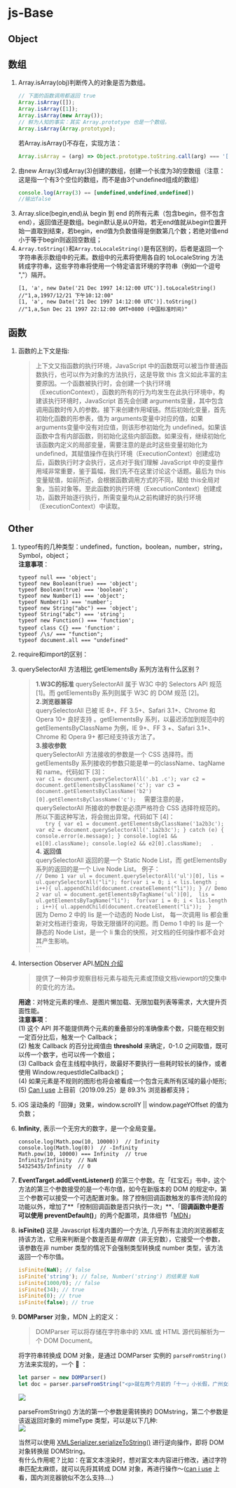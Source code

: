 # js-Base  
## Object  
## 数组
1. Array.isArray(obj)判断传入的对象是否为数组。
	```js
	// 下面的函数调用都返回 true
	Array.isArray([]);
	Array.isArray([1]);
	Array.isArray(new Array());
	// 鲜为人知的事实：其实 Array.prototype 也是一个数组。
	Array.isArray(Array.prototype);
	```
	若Array.isArray()不存在，实现方法：
	```js
	Array.isArray = (arg) => Object.prototype.toString.call(arg) === '[object Array]'
	```
2. 由new Array(3)或Array(3)创建的数组，创建一个长度为3的空数组（注意：这是指一个有3个空位的数组，而不是由3个undefined组成的数组）
	```js
	console.log(Array(3) == [undefined,undefined,undefined])
	//输出false
	```
3. Array.slice(begin,end)从 begin 到 end 的所有元素（包含begin，但不包含end），返回值还是数组。begin默认是从0开始，若无end值就从begin位置开始一直取到结束，若begin，end值为负数值得是倒数第几个数；若绝对值end小于等于begin则返回空数组；  
4. ```Array.toString()```和```Array.toLocaleString()```是有区别的，后者是返回一个字符串表示数组中的元素。数组中的元素将使用各自的 toLocaleString 方法转成字符串，这些字符串将使用一个特定语言环境的字符串（例如一个逗号 ","）隔开。
	```
	[1, 'a', new Date('21 Dec 1997 14:12:00 UTC')].toLocaleString()
	//"1,a,1997/12/21 下午10:12:00"
	[1, 'a', new Date('21 Dec 1997 14:12:00 UTC')].toString()
	//"1,a,Sun Dec 21 1997 22:12:00 GMT+0800 (中国标准时间)"
	```
## 函数
1. 函数的上下文是指:
	
	> 上下文又指函数的执行环境，JavaScript 中的函数既可以被当作普通函数执行，也可以作为对象的方法执行，这是导致 this 含义如此丰富的主要原因。一个函数被执行时，会创建一个执行环境（ExecutionContext），函数的所有的行为均发生在此执行环境中，构建该执行环境时，JavaScript 首先会创建 arguments变量，其中包含调用函数时传入的参数。接下来创建作用域链。然后初始化变量，首先初始化函数的形参表，值为 arguments变量中对应的值，如果 arguments变量中没有对应值，则该形参初始化为 undefined。如果该函数中含有内部函数，则初始化这些内部函数。如果没有，继续初始化该函数内定义的局部变量，需要注意的是此时这些变量初始化为 undefined，其赋值操作在执行环境（ExecutionContext）创建成功后，函数执行时才会执行，这点对于我们理解 JavaScript 中的变量作用域非常重要，鉴于篇幅，我们先不在这里讨论这个话题。最后为 this变量赋值，如前所述，会根据函数调用方式的不同，赋给 this全局对象，当前对象等。至此函数的执行环境（ExecutionContext）创建成功，函数开始逐行执行，所需变量均从之前构建好的执行环境（ExecutionContext）中读取。
## Other
1. typeof有的几种类型：undefined，function，boolean，number，string，Symbol，object；  
	**注意事项**：
	```
	typeof null === 'object';
	typeof new Boolean(true) === 'object';
	typeof Boolean(true) === 'boolean';
	typeof new Number(1) === 'object';
	typeof Number(1) === 'number';
	typeof new String("abc") === 'object';
	typeof String("abc") === 'string';
	typeof new Function() === 'function';
	typeof class C{} === 'function'；  
	typeof /\s/ === "function";
	typeof document.all === "undefined"
	```
2. require和import的区别：  
3. querySelectorAll 方法相比 getElementsBy 系列方法有什么区别？
	> **1.W3C的标准**
		querySelectorAll 属于 W3C 中的 Selectors API 规范 [1]。而 getElementsBy 系列则属于 W3C 的 DOM 规范 [2]。  
	  **2.浏览器兼容**  
		querySelectorAll 已被 IE 8+、FF 3.5+、Safari 3.1+、Chrome 和 Opera 10+ 良好支持 。getElementsBy 系列，以最迟添加到规范中的 getElementsByClassName 为例，IE 9+、FF 3 +、Safari 3.1+、Chrome 和 Opera 9+ 都已经支持该方法了。  
	  **3.接收参数**  
		querySelectorAll 方法接收的参数是一个 CSS 选择符。而 getElementsBy 系列接收的参数只能是单一的className、tagName 和 name。代码如下 [3]：  
		```
		var c1 = document.querySelectorAll('.b1 .c');
		var c2 = document.getElementsByClassName('c');
		var c3 = document.getElementsByClassName('b2')[0].getElementsByClassName('c');  
		```
		需要注意的是，querySelectorAll 所接收的参数是必须严格符合 CSS 选择符规范的。所以下面这种写法，将会抛出异常。代码如下 [4]：  
		```  
		try {
		  var e1 = document.getElementsByClassName('1a2b3c');
		  var e2 = document.querySelectorAll('.1a2b3c');
		} catch (e) {
		  console.error(e.message);
		}
		console.log(e1 && e1[0].className);
		console.log(e2 && e2[0].className);  
		​``` .   
		**4. 返回值**  
		querySelectorAll 返回的是一个 Static Node List，而 getElementsBy 系列的返回的是一个 Live Node List。
		例子：  
		```
		// Demo 1
		var ul = document.querySelectorAll('ul')[0],
			lis = ul.querySelectorAll("li");
		for(var i = 0; i < lis.length ; i++){
			ul.appendChild(document.createElement("li"));
		}
		// Demo 2
		var ul = document.getElementsByTagName('ul')[0], 
			lis = ul.getElementsByTagName("li"); 
		for(var i = 0; i < lis.length ; i++){
			ul.appendChild(document.createElement("li")); 
		}  
		```  
		因为 Demo 2 中的 lis 是一个动态的 Node List， 每一次调用 lis 都会重新对文档进行查询，导致无限循环的问题。而 Demo 1 中的 lis 是一个静态的 Node List，是一个 li 集合的快照，对文档的任何操作都不会对其产生影响。  
		```
4. Intersection Observer API.[MDN 介绍](https://developer.mozilla.org/zh-CN/docs/Web/API/Intersection_Observer_API) 
	> 提供了一种异步观察目标元素与祖先元素或顶级文档viewport的交集中的变化的方法。  

	**用途**：对特定元素的埋点、是图片懒加载、无限加载列表等需求，大大提升页面性能。  
	**注意事项**：  
	(1) 这个 API 并不能提供两个元素的重叠部分的准确像素个数，只能在相交到一定百分比后，触发一个 Callback；  
	(2) 触发 Callback 的百分比阀值由 **threshold** 来确定，0-1.0 之间取值，既可以传一个数字，也可以传一个数组；  
	(3) Callback 会在主线程中执行，故最好不要执行一些耗时较长的操作，或者使用 Window.requestIdleCallback()；  
	(4) 如果元素是不规则的图形也将会被看成一个包含元素所有区域的最小矩形;  
	(5) [Can I use](https://caniuse.com/#search=IntersectionObserver) 上目前（2019.09.25）是 89.3% 浏览器都支持；  
5. iOS 滚动条的「回弹」效果，window.scrollY || window.pageYOffset 的值为负数；  
6. **Infinity**, 表示一个无穷大的数字，是一个全局变量。  
	```
	console.log(Math.pow(10, 10000))  // Infinity   
	console.log(Math.log(0))  // -Infinity
	Math.pow(10, 10000) === Infinity  // true  
	Infinity/Infinity  // NaN  
	54325435/Infinity  // 0  
	```
7. **EventTarget.addEventListener()** 的第三个参数。在「红宝石」书中，这个方法的第三个参数接受的是一个布尔值，如今在新版本的 DOM 的规定中，第三个参数可以接受一个可选配置对象。除了控制回调函数触发的事件流阶段的功能以外，增加了**「控制回调函数是否只执行一次」**、「**回调函数中是否可以使用 preventDefault()**」的两个配置项，具体细节「[MDN](https://developer.mozilla.org/zh-CN/docs/Web/API/EventTarget/addEventListener)」  
8. **isFinite()** 这是 Javascript 标准内置的一个方法, 几乎所有主流的浏览器都支持该方法，它用来判断是个数是否是*有限数*（非无穷数），它接受一个参数，该参数在非 number 类型的情况下会强制类型转换成 number 类型，该方法返回一个布尔值。  
	```  js
	isFinite(NaN); // false  
	isFinite('string'); // false, Number('string') 的结果是 NaN  
	isFinite(1000/0); // false  
	isFinite(34); // true
	isFinite(0); // true  
	isFinite(false); // true  
	```  
9. **DOMParser** 对象，MDN 上的定义：
	> DOMParser 可以将存储在字符串中的 XML 或 HTML 源代码解析为一个 DOM Document。  
	  
	将字符串转换成 DOM 对象，是通过 DOMParser 实例的 ```parseFromString()``` 方法来实现的，一个 🌰 ：  
	```js
	let parser = new DOMParser()
	let doc = parser.parseFromString("<p>就在两个月前的「十一」小长假，广州女驴友在新疆喀纳斯徒步遇难的事件在户外圈疯传，一个年仅 20 岁的生命就此走到了尽头；不久前的「生死狼塔」，还有一名驴友险丧熊口，到底是领队抛弃队友，还是队友放弃了团队？近年来，媒体还报道了诸多驴友失联事件，在令人痛心的同时，也引发了我们深深的思考。</p>↵<p>记得我第一次接触户外的时候，是在不清楚情形的状况下进行的，团队由青旅的驴友组成。临行前，临时领队让我去换装备，而我却固执地不听劝导，依然我行我素，穿着裙子、凉鞋，还带着单反，后果可想而知……</p>↵<p>没想到的是，刚进入森林地段，临时领队因不满队友的行进速度抛下队友，独自前行，被他抛下的几个毫无经验的小姑娘，在雨天的高原上迷失了方向，情况岌岌可危。至今我还记得当时的慌乱：大雾之中难辨方向，雨水和着汗水让浑身湿透，还有黑夜的步步逼近……最可恨的是，我当初不听劝告而执意穿上的裙子和凉鞋，此时严重地阻挡了前进的步伐。在无奈和恐惧之中，我也难再顾及其他，只能滚着、爬着，在泥水中、悬崖上寻找出路。</p>↵", 'text/html')
	```
	<img src='./imgs/DOMParser.png' />    
	  
	parseFromString() 方法的第一个参数是需转换的 DOMstring，第二个参数是该返返回对象的 mimeType 类型，可以是以下几种:  
	<img src='./imgs/DOMParser[0].png' />  
	  
	当然可以使用 [XMLSerializer.serializeToString()](https://developer.mozilla.org/en-US/docs/Web/API/XMLSerializer/serializeToString) 进行逆向操作，即将 DOM 对象转换层 DOMString。   
	有什么作用呢？比如：在富文本渲染时，想对富文本内容进行修改，通过字符串匹配太麻烦，就可以先将其转成 DOM 对象，再进行操作～([can i use](https://caniuse.com/#search=DOMParser) 上看，国内浏览器貌似不怎么支持....)

